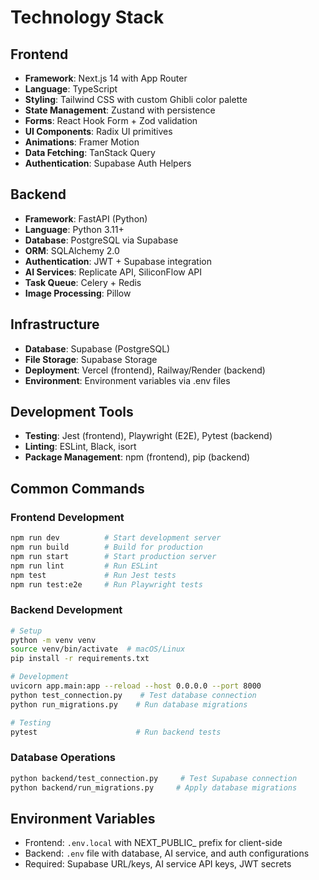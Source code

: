 # Technology Stack

## Frontend
- **Framework**: Next.js 14 with App Router
- **Language**: TypeScript
- **Styling**: Tailwind CSS with custom Ghibli color palette
- **State Management**: Zustand with persistence
- **Forms**: React Hook Form + Zod validation
- **UI Components**: Radix UI primitives
- **Animations**: Framer Motion
- **Data Fetching**: TanStack Query
- **Authentication**: Supabase Auth Helpers

## Backend
- **Framework**: FastAPI (Python)
- **Language**: Python 3.11+
- **Database**: PostgreSQL via Supabase
- **ORM**: SQLAlchemy 2.0
- **Authentication**: JWT + Supabase integration
- **AI Services**: Replicate API, SiliconFlow API
- **Task Queue**: Celery + Redis
- **Image Processing**: Pillow

## Infrastructure
- **Database**: Supabase (PostgreSQL)
- **File Storage**: Supabase Storage
- **Deployment**: Vercel (frontend), Railway/Render (backend)
- **Environment**: Environment variables via .env files

## Development Tools
- **Testing**: Jest (frontend), Playwright (E2E), Pytest (backend)
- **Linting**: ESLint, Black, isort
- **Package Management**: npm (frontend), pip (backend)

## Common Commands

### Frontend Development
```bash
npm run dev          # Start development server
npm run build        # Build for production
npm run start        # Start production server
npm run lint         # Run ESLint
npm test             # Run Jest tests
npm run test:e2e     # Run Playwright tests
```

### Backend Development
```bash
# Setup
python -m venv venv
source venv/bin/activate  # macOS/Linux
pip install -r requirements.txt

# Development
uvicorn app.main:app --reload --host 0.0.0.0 --port 8000
python test_connection.py    # Test database connection
python run_migrations.py    # Run database migrations

# Testing
pytest                      # Run backend tests
```

### Database Operations
```bash
python backend/test_connection.py     # Test Supabase connection
python backend/run_migrations.py     # Apply database migrations
```

## Environment Variables
- Frontend: `.env.local` with NEXT_PUBLIC_ prefix for client-side
- Backend: `.env` file with database, AI service, and auth configurations
- Required: Supabase URL/keys, AI service API keys, JWT secrets